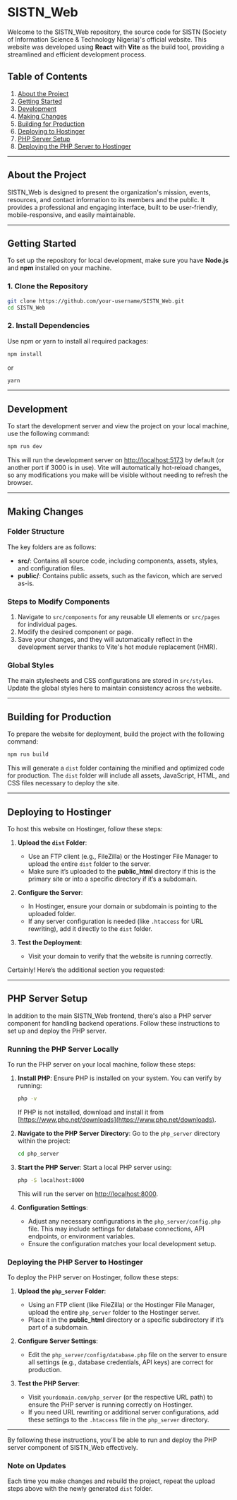 # SISTN_Web

Welcome to the SISTN_Web repository, the source code for SISTN (Society of Information Science & Technology Nigeria)'s official website. This website was developed using **React** with **Vite** as the build tool, providing a streamlined and efficient development process.

## Table of Contents
1. [About the Project](#about-the-project)
2. [Getting Started](#getting-started)
3. [Development](#development)
4. [Making Changes](#making-changes)
5. [Building for Production](#building-for-production)
6. [Deploying to Hostinger](#deploying-to-hostinger)
7. [PHP Server Setup](#php-server-setup)
8. [Deploying the PHP Server to Hostinger](#deploying-the-php-server-to-hostinger)

---

## About the Project

SISTN_Web is designed to present the organization's mission, events, resources, and contact information to its members and the public. It provides a professional and engaging interface, built to be user-friendly, mobile-responsive, and easily maintainable.

---

## Getting Started

To set up the repository for local development, make sure you have **Node.js** and **npm** installed on your machine.

### 1. Clone the Repository
```bash
git clone https://github.com/your-username/SISTN_Web.git
cd SISTN_Web
```

### 2. Install Dependencies
Use npm or yarn to install all required packages:
```bash
npm install
```
or
```bash
yarn
```

---

## Development

To start the development server and view the project on your local machine, use the following command:
```bash
npm run dev
```
This will run the development server on [http://localhost:5173](http://localhost:5173) by default (or another port if 3000 is in use). Vite will automatically hot-reload changes, so any modifications you make will be visible without needing to refresh the browser.

---

## Making Changes

### Folder Structure
The key folders are as follows:
- **src/**: Contains all source code, including components, assets, styles, and configuration files.
- **public/**: Contains public assets, such as the favicon, which are served as-is.

### Steps to Modify Components
1. Navigate to `src/components` for any reusable UI elements or `src/pages` for individual pages.
2. Modify the desired component or page.
3. Save your changes, and they will automatically reflect in the development server thanks to Vite's hot module replacement (HMR).

### Global Styles
The main stylesheets and CSS configurations are stored in `src/styles`. Update the global styles here to maintain consistency across the website.

---

## Building for Production

To prepare the website for deployment, build the project with the following command:
```bash
npm run build
```

This will generate a `dist` folder containing the minified and optimized code for production. The `dist` folder will include all assets, JavaScript, HTML, and CSS files necessary to deploy the site.

---

## Deploying to Hostinger

To host this website on Hostinger, follow these steps:

1. **Upload the `dist` Folder**:
   - Use an FTP client (e.g., FileZilla) or the Hostinger File Manager to upload the entire `dist` folder to the server.
   - Make sure it’s uploaded to the **public_html** directory if this is the primary site or into a specific directory if it’s a subdomain.

2. **Configure the Server**:
   - In Hostinger, ensure your domain or subdomain is pointing to the uploaded folder.
   - If any server configuration is needed (like `.htaccess` for URL rewriting), add it directly to the `dist` folder.

3. **Test the Deployment**:
   - Visit your domain to verify that the website is running correctly.

Certainly! Here’s the additional section you requested:

---

## PHP Server Setup

In addition to the main SISTN_Web frontend, there's also a PHP server component for handling backend operations. Follow these instructions to set up and deploy the PHP server.

### Running the PHP Server Locally

To run the PHP server on your local machine, follow these steps:

1. **Install PHP**: Ensure PHP is installed on your system. You can verify by running:
   ```bash
   php -v
   ```
   If PHP is not installed, download and install it from [https://www.php.net/downloads](https://www.php.net/downloads).

2. **Navigate to the PHP Server Directory**:
   Go to the `php_server` directory within the project:
   ```bash
   cd php_server
   ```

3. **Start the PHP Server**:
   Start a local PHP server using:
   ```bash
   php -S localhost:8000
   ```
   This will run the server on [http://localhost:8000](http://localhost:8000).

4. **Configuration Settings**:
   - Adjust any necessary configurations in the `php_server/config.php` file. This may include settings for database connections, API endpoints, or environment variables.
   - Ensure the configuration matches your local development setup.

### Deploying the PHP Server to Hostinger

To deploy the PHP server on Hostinger, follow these steps:

1. **Upload the `php_server` Folder**:
   - Using an FTP client (like FileZilla) or the Hostinger File Manager, upload the entire `php_server` folder to the Hostinger server.
   - Place it in the **public_html** directory or a specific subdirectory if it’s part of a subdomain.

2. **Configure Server Settings**:
   - Edit the `php_server/config/database.php` file on the server to ensure all settings (e.g., database credentials, API keys) are correct for production.

3. **Test the PHP Server**:
   - Visit `yourdomain.com/php_server` (or the respective URL path) to ensure the PHP server is running correctly on Hostinger.
   - If you need URL rewriting or additional server configurations, add these settings to the `.htaccess` file in the `php_server` directory.

---

By following these instructions, you’ll be able to run and deploy the PHP server component of SISTN_Web effectively.

### Note on Updates
Each time you make changes and rebuild the project, repeat the upload steps above with the newly generated `dist` folder.

